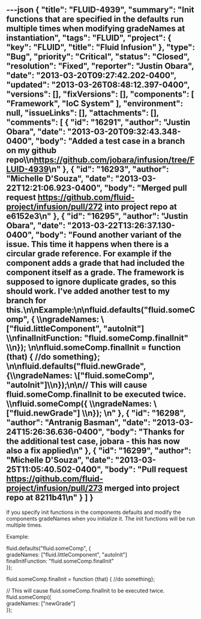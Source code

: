 ---json
{
  "title": "FLUID-4939",
  "summary": "Init functions that are specified in the defaults run multiple times when modifying gradeNames at instantiation",
  "tags": "FLUID",
  "project": {
    "key": "FLUID",
    "title": "Fluid Infusion"
  },
  "type": "Bug",
  "priority": "Critical",
  "status": "Closed",
  "resolution": "Fixed",
  "reporter": "Justin Obara",
  "date": "2013-03-20T09:27:42.202-0400",
  "updated": "2013-03-26T08:48:12.397-0400",
  "versions": [],
  "fixVersions": [],
  "components": [
    "Framework",
    "IoC System"
  ],
  "environment": null,
  "issueLinks": [],
  "attachments": [],
  "comments": [
    {
      "id": "16291",
      "author": "Justin Obara",
      "date": "2013-03-20T09:32:43.348-0400",
      "body": "Added a test case in a branch on my github repo\\\n<https://github.com/jobara/infusion/tree/FLUID-4939>\n"
    },
    {
      "id": "16293",
      "author": "Michelle D'Souza",
      "date": "2013-03-22T12:21:06.923-0400",
      "body": "Merged pull request <https://github.com/fluid-project/infusion/pull/272> into project repo at e6152e3\n"
    },
    {
      "id": "16295",
      "author": "Justin Obara",
      "date": "2013-03-22T13:26:37.130-0400",
      "body": "Found another variant of the issue. This time it happens when there is a circular grade reference. For example if the component adds a grade that had included the component itself as a grade. The framework is supposed to ignore duplicate grades, so this should work. I've added another test to my branch for this.\n\nExample:\n\nfluid.defaults(\"fluid.someComp\", { \\\ngradeNames: \\[\"fluid.littleComponent\", \"autoInit\"] \\\nfinalInitFunction: \"fluid.someComp.finalInit\" \\\n});&#x20;\n\nfluid.someComp.finalInit = function (that) { //do something};&#x20;\n\nfluid.defaults(\"fluid.newGrade\", {\\\ngradeNames: \\[\"fluid.someComp\", \"autoInit\"]\\\n});\n\n// This will cause fluid.someComp.finalInit to be executed twice. \\\nfluid.someComp({ \\\ngradeNames: \\[\"fluid.newGrade\"] \\\n});&#x20;\n"
    },
    {
      "id": "16298",
      "author": "Antranig Basman",
      "date": "2013-03-24T15:26:36.636-0400",
      "body": "Thanks for the additional test case, jobara - this has now also a fix applied\n"
    },
    {
      "id": "16299",
      "author": "Michelle D'Souza",
      "date": "2013-03-25T11:05:40.502-0400",
      "body": "Pull request <https://github.com/fluid-project/infusion/pull/273> merged into project repo at 8211b41\n"
    }
  ]
}
---
If you specify init functions in the components defaults and modify the components gradeNames when you initialize it. The init functions will be run multiple times.

Example:

fluid.defaults("fluid.someComp", {\
gradeNames: \["fluid.littleComponent", "autoInit"]\
finalInitFunction: "fluid.someComp.finalInit"\
});

fluid.someComp.finalInit = function (that) { //do something};

// This will cause fluid.someComp.finalInit to be executed twice.\
fluid.someComp({\
gradeNames: \["newGrade"]\
});

        